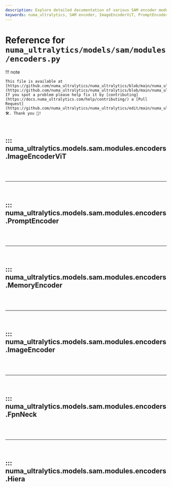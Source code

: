 ```yaml
---
description: Explore detailed documentation of various SAM encoder modules such as ImageEncoderViT, PromptEncoder, and more, available in numa_ultralytics' repository.
keywords: numa_ultralytics, SAM encoder, ImageEncoderViT, PromptEncoder, PositionEmbeddingRandom, Block, Attention, PatchEmbed
---
```


# Reference for `numa_ultralytics/models/sam/modules/encoders.py`

!!! note

    This file is available at [https://github.com/numa_ultralytics/numa_ultralytics/blob/main/numa_ultralytics/models/sam/modules/encoders.py](https://github.com/numa_ultralytics/numa_ultralytics/blob/main/numa_ultralytics/models/sam/modules/encoders.py). If you spot a problem please help fix it by [contributing](https://docs.numa_ultralytics.com/help/contributing/) a [Pull Request](https://github.com/numa_ultralytics/numa_ultralytics/edit/main/numa_ultralytics/models/sam/modules/encoders.py) 🛠️. Thank you 🙏!

<br>

## ::: numa_ultralytics.models.sam.modules.encoders.ImageEncoderViT

<br><br><hr><br>

## ::: numa_ultralytics.models.sam.modules.encoders.PromptEncoder

<br><br><hr><br>

## ::: numa_ultralytics.models.sam.modules.encoders.MemoryEncoder

<br><br><hr><br>

## ::: numa_ultralytics.models.sam.modules.encoders.ImageEncoder

<br><br><hr><br>

## ::: numa_ultralytics.models.sam.modules.encoders.FpnNeck

<br><br><hr><br>

## ::: numa_ultralytics.models.sam.modules.encoders.Hiera

<br><br>

